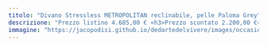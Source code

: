```yaml
---
titolo: "Divano Stressless METROPOLITAN reclinabile, pelle Paloma Grey"
descrizione: "Prezzo listino 4.685,00 € <h3>Prezzo scontato 2.200,00 €</h3>"
immagine: "https://jacopodisi.github.io/dedartedelvivere/images/occasioni/metropolitan_16x9_thumbbig.jpg"
---
```

